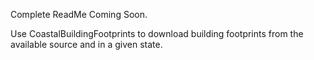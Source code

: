 Complete ReadMe Coming Soon.


Use CoastalBuildingFootprints to download building footprints from the available source and in a given state.

